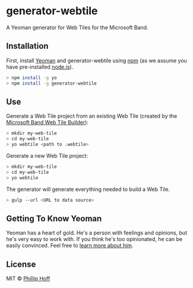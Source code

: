 # generator-webtile

A Yeoman generator for Web Tiles for the Microsoft Band.

## Installation

First, install [Yeoman](http://yeoman.io) and generator-webtile using [npm](https://www.npmjs.com/) (as we assume you have pre-installed [node.js](https://nodejs.org/)).

```bash
> npm install -g yo
> npm install -g generator-webtile
```

## Use

Generate a Web Tile project from an existing Web Tile (created by the [Microsoft Band Web Tile Builder](https://developer.microsoftband.com/WebTile/)):

```bash
> mkdir my-web-tile
> cd my-web-tile
> yo webtile <path to .webtile>
```

Generate a new Web Tile project:

```bash
> mkdir my-web-tile
> cd my-web-tile
> yo webtile
```

The generator will generate everything needed to build a Web Tile.

```bash
> gulp --url <URL to data source>
```

## Getting To Know Yeoman

Yeoman has a heart of gold. He&#39;s a person with feelings and opinions, but he&#39;s very easy to work with. If you think he&#39;s too opinionated, he can be easily convinced. Feel free to [learn more about him](http://yeoman.io/).

## License

MIT © [Phillip Hoff]()
